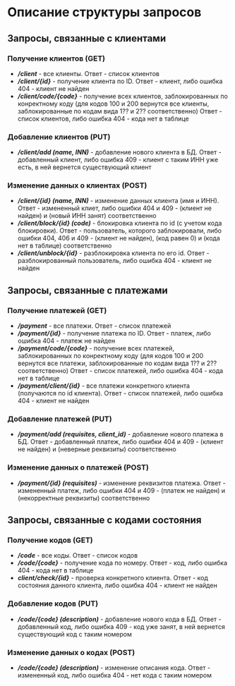 # Описание структуры запросов

## Запросы, связанные с клиентами

### Получение клиентов (GET)

* ***/client*** - все клиенты. Ответ - список клиентов
* ***/client/{id}*** - получение клиента по ID. Ответ - клиент, либо ошибка 404 - клиент не найден
* ***/client/code/{code}*** - получение всех клиентов, заблокированных по конректному коду (для кодов 100 и 200 вернутся все клиенты, заблокированные по кодам вида 1?? и 2?? соответственно)
  Ответ - список клиентов, либо ошибка 404 - кода нет в таблице

### Добавление клиентов (PUT)

* ***/client/add (name, INN)*** - добавление нового клиента в БД. Ответ - добавленный клиент, либо ошибка 409 - клиент с таким ИНН уже есть, в ней вернется существующий клиент

### Изменение данных о клиентах (POST)

* ***/client/{id} (name, INN)*** - изменение данных клиента (имя и ИНН). Ответ - измененный клиет, либо ошибки 404 и 409 - (клиент не найден) и (новый ИНН занят) соответственно
* ***/client/block/{id} (code)*** - блокировка клиента по id (с учетом кода блокировки). Ответ - пользователь, которого заблокировали, либо ошибки 404, 406 и 409 -
(клиент не найден), (код равен 0) и (кода нет в таблице) соответственно
* ***/client/unblock/{id}*** - разблокировка клиента по его id. Ответ - разблокированный пользователь, либо ошибка 404 - клиент не найден

## Запросы, связанные с платежами

### Получение платежей (GET)

* ***/payment*** - все платежи. Ответ - список платежей
* ***/payment/{id}*** - получение платежа по ID. Ответ - платеж, либо ошибка 404 - платеж не найден
* ***/payment/code/{code}*** - получение всех платежей, заблокированных по конректному коду (для кодов 100 и 200 вернутся все платежи, заблокированные по кодам вида 1?? и 2?? соответственно)
  Ответ - список платежей, либо ошибка 404 - кода нет в таблице
* ***/payment/client/{id}*** - все платежи конкретного клиента (получаются по id клиента). Ответ - список платежей, либо ошибка 404 - клиент не найден

### Добавление платежей (PUT)

* ***/payment/add (requisites, client_id)*** - добавление нового платежа в БД. Ответ - добавленный платеж, либо ошибки 404 и 409 - (клиент не найден) и (неверные реквизиты) соответственно

### Изменение данных о платежей (POST)

* ***/payment/{id} (requisites)*** - изменение реквизитов платежа. Ответ - измененный платеж, либо ошибки 404 и 409 - (платеж не найден) и (некорректные реквизиты) соответственно

## Запросы, связанные с кодами состояния

### Получение кодов (GET)

* ***/code*** - все коды. Ответ - список кодов
* ***/code/{code}*** - получение кода по номеру. Ответ - код, либо ошибка 404 - кода нет в таблице
* ***client/check/{id}*** - проверка конкретного клиента. Ответ - код состояния данного клиента, либо ошибка 404 - клиент не найден

### Добавление кодов (PUT)

* ***/code/{code} (description)*** - добавление нового кода в БД. Ответ - добавленный код, либо ошибка 409 - код уже занят, в ней вернется существующий код с таким номером

### Изменение данных о кодах (POST)

* ***/code/{code} (description)*** - изменение описания кода. Ответ - измененный код, либо ошибка 404 - нет кода с таким номером


